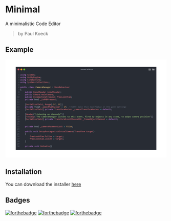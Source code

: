 # Minimal

A minimalistic Code Editor

> by Paul Koeck

## Example

![alt example](https://github.com/paulkoeckdev/Minimal/blob/main/example.png?raw=true)

## Installation

You can download the installer [here](../../releases/)

## Badges

[![forthebadge](https://forthebadge.com/images/badges/built-with-love.svg)](https://forthebadge.com)
[![forthebadge](https://forthebadge.com/images/badges/made-with-javascript.svg)](https://forthebadge.com)
[![forthebadge](https://forthebadge.com/images/badges/built-by-developers.svg)](https://forthebadge.com)

